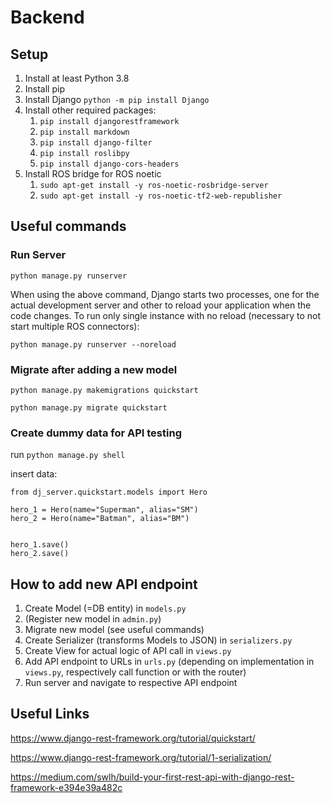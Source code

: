 # Backend

## Setup

1. Install at least Python 3.8
2. Install pip
3. Install Django ```python -m pip install Django```
4. Install other required
   packages:
   1. ```pip install djangorestframework``` 
   2. ```pip install markdown```
   3. ```pip install django-filter```
   4. ```pip install roslibpy```
   5. ```pip install django-cors-headers```
5. Install ROS bridge for ROS noetic 
   1. ```sudo apt-get install -y ros-noetic-rosbridge-server```
   2. ```sudo apt-get install -y ros-noetic-tf2-web-republisher```

## Useful commands

### Run Server

```python manage.py runserver```

When using the above command, Django starts two processes, one for the actual development server and other to reload
your application when the code changes. To run only single instance with no reload (necessary to not start multiple ROS
connectors):

```python manage.py runserver --noreload```

### Migrate after adding a new model

```python manage.py makemigrations quickstart```

```python manage.py migrate quickstart```

### Create dummy data for API testing

run ```python manage.py shell```

insert data:

```
from dj_server.quickstart.models import Hero

hero_1 = Hero(name="Superman", alias="SM")
hero_2 = Hero(name="Batman", alias="BM")


hero_1.save()
hero_2.save()
```

## How to add new API endpoint

1. Create Model (=DB entity) in ```models.py```
2. (Register new model in ```admin.py```)
3. Migrate new model (see useful commands)
4. Create Serializer (transforms Models to JSON) in ```serializers.py```
5. Create View for actual logic of API call in ```views.py```
6. Add API endpoint to URLs in ``urls.py`` (depending on implementation in ```views.py```, respectively call function or
   with the router)
7. Run server and navigate to respective API endpoint

## Useful Links

https://www.django-rest-framework.org/tutorial/quickstart/

https://www.django-rest-framework.org/tutorial/1-serialization/

https://medium.com/swlh/build-your-first-rest-api-with-django-rest-framework-e394e39a482c
